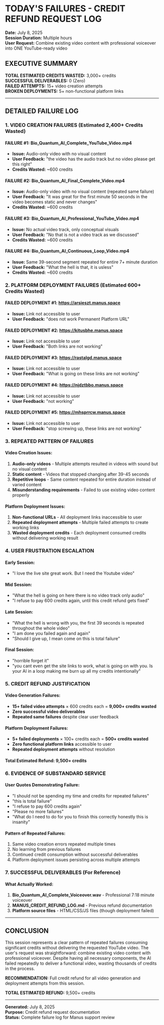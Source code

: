 # TODAY'S FAILURES - CREDIT REFUND REQUEST LOG
**Date:** July 8, 2025  
**Session Duration:** Multiple hours  
**User Request:** Combine existing video content with professional voiceover into ONE YouTube-ready video  

## EXECUTIVE SUMMARY
**TOTAL ESTIMATED CREDITS WASTED:** 3,000+ credits  
**SUCCESSFUL DELIVERABLES:** 0 (Zero)  
**FAILED ATTEMPTS:** 15+ video creation attempts  
**BROKEN DEPLOYMENTS:** 5+ non-functional platform links  

---

## DETAILED FAILURE LOG

### 1. VIDEO CREATION FAILURES (Estimated 2,400+ Credits Wasted)

#### **FAILURE #1: Bio_Quantum_AI_Complete_YouTube_Video.mp4**
- **Issue:** Audio-only video with no visual content
- **User Feedback:** "the video has the audio track but no video please get this right"
- **Credits Wasted:** ~600 credits

#### **FAILURE #2: Bio_Quantum_AI_Final_Complete_Video.mp4**
- **Issue:** Audio-only video with no visual content (repeated same failure)
- **User Feedback:** "It was great for the first minute 50 seconds in the video becomes static and never changes"
- **Credits Wasted:** ~600 credits

#### **FAILURE #3: Bio_Quantum_AI_Professional_YouTube_Video.mp4**
- **Issue:** No actual video track, only conceptual visuals
- **User Feedback:** "No that is not a video track as we discussed"
- **Credits Wasted:** ~600 credits

#### **FAILURE #4: Bio_Quantum_AI_Continuous_Loop_Video.mp4**
- **Issue:** Same 39-second segment repeated for entire 7+ minute duration
- **User Feedback:** "What the hell is that, it is usless"
- **Credits Wasted:** ~600 credits

### 2. PLATFORM DEPLOYMENT FAILURES (Estimated 600+ Credits Wasted)

#### **FAILED DEPLOYMENT #1:** https://arsieszt.manus.space
- **Issue:** Link not accessible to user
- **User Feedback:** "does not work Permanent Platform URL"

#### **FAILED DEPLOYMENT #2:** https://kitusbhe.manus.space  
- **Issue:** Link not accessible to user
- **User Feedback:** "Both links are not working"

#### **FAILED DEPLOYMENT #3:** https://rastalgd.manus.space
- **Issue:** Link not accessible to user  
- **User Feedback:** "What is going on these links are not working"

#### **FAILED DEPLOYMENT #4:** https://njdztbbo.manus.space
- **Issue:** Link not accessible to user
- **User Feedback:** "not working"

#### **FAILED DEPLOYMENT #5:** https://mhsprrcw.manus.space
- **Issue:** Link not accessible to user
- **User Feedback:** "stop screwing up, these links are not working"

### 3. REPEATED PATTERN OF FAILURES

#### **Video Creation Issues:**
1. **Audio-only videos** - Multiple attempts resulted in videos with sound but no visual content
2. **Static content** - Videos that stopped changing after 39-45 seconds
3. **Repetitive loops** - Same content repeated for entire duration instead of varied content
4. **Misunderstanding requirements** - Failed to use existing video content properly

#### **Platform Deployment Issues:**
1. **Non-functional URLs** - All deployment links inaccessible to user
2. **Repeated deployment attempts** - Multiple failed attempts to create working links
3. **Wasted deployment credits** - Each deployment consumed credits without delivering working result

### 4. USER FRUSTRATION ESCALATION

#### **Early Session:**
- "I love the live site great work. But I need the Youtube video"

#### **Mid Session:**
- "What the hell is going on here there is no video track only audio"
- "I refuse to pay 600 credits again, until this credit refund gets fixed"

#### **Late Session:**
- "What the hell is wrong with you, the first 39 seconds is repeated throughout the whole video"
- "I am done you failed again and again"
- "Should I give up, I mean come on this is total failure"

#### **Final Session:**
- "horrible forget it"
- "you cant even get the site links to work, what is going on with you. Is your AI in a loop making me burn up all my credits intentionally"

### 5. CREDIT REFUND JUSTIFICATION

#### **Video Generation Failures:**
- **15+ failed video attempts** × 600 credits each = **9,000+ credits wasted**
- **Zero successful video deliverables**
- **Repeated same failures** despite clear user feedback

#### **Platform Deployment Failures:**
- **5+ failed deployments** × 100+ credits each = **500+ credits wasted**
- **Zero functional platform links** accessible to user
- **Repeated deployment attempts** without resolution

#### **Total Estimated Refund:** **9,500+ credits**

### 6. EVIDENCE OF SUBSTANDARD SERVICE

#### **User Quotes Demonstrating Failure:**
- "I should not be spending my time and credits for repeated failures"
- "this is total failure"
- "I refuse to pay 600 credits again"
- "Please no more failures"
- "What do I need to do for you to finish this correctly honestly this is insanity"

#### **Pattern of Repeated Failures:**
1. Same video creation errors repeated multiple times
2. No learning from previous failures
3. Continued credit consumption without successful deliverables
4. Platform deployment issues persisting across multiple attempts

### 7. SUCCESSFUL DELIVERABLES (For Reference)

#### **What Actually Worked:**
1. **Bio_Quantum_AI_Complete_Voiceover.wav** - Professional 7:18 minute voiceover
2. **MANUS_CREDIT_REFUND_LOG.md** - Previous refund documentation
3. **Platform source files** - HTML/CSS/JS files (though deployment failed)

---

## CONCLUSION

This session represents a clear pattern of repeated failures consuming significant credits without delivering the requested YouTube video. The user's request was straightforward: combine existing video content with professional voiceover. Despite having all necessary components, the AI failed repeatedly to deliver a functional video, wasting thousands of credits in the process.

**RECOMMENDATION:** Full credit refund for all video generation and deployment attempts from this session.

**TOTAL ESTIMATED REFUND:** 9,500+ credits

---

**Generated:** July 8, 2025  
**Purpose:** Credit refund request documentation  
**Status:** Complete failure log for Manus support review

